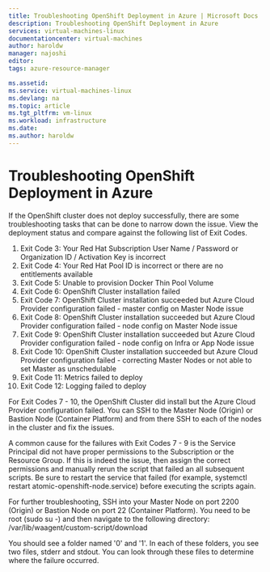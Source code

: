 ```yaml
---
title: Troubleshooting OpenShift Deployment in Azure | Microsoft Docs
description: Troubleshooting OpenShift Deployment in Azure
services: virtual-machines-linux
documentationcenter: virtual-machines
author: haroldw
manager: najoshi
editor: 
tags: azure-resource-manager

ms.assetid: 
ms.service: virtual-machines-linux
ms.devlang: na
ms.topic: article
ms.tgt_pltfrm: vm-linux
ms.workload: infrastructure
ms.date: 
ms.author: haroldw
---
```


# Troubleshooting OpenShift Deployment in Azure

If the OpenShift cluster does not deploy successfully, there are some troubleshooting tasks that can be done to narrow down the issue. View the deployment status and compare against the following list of Exit Codes.

1.  Exit Code 3: Your Red Hat Subscription User Name / Password or Organization ID / Activation Key is incorrect
2.  Exit Code 4: Your Red Hat Pool ID is incorrect or there are no entitlements available
3.  Exit Code 5: Unable to provision Docker Thin Pool Volume
4.  Exit Code 6: OpenShift Cluster installation failed
5.  Exit Code 7: OpenShift Cluster installation succeeded but Azure Cloud Provider configuration failed - master config on Master Node issue
6.  Exit Code 8: OpenShift Cluster installation succeeded but Azure Cloud Provider configuration failed - node config on Master Node issue
7.  Exit Code 9: OpenShift Cluster installation succeeded but Azure Cloud Provider configuration failed - node config on Infra or App Node issue
8.  Exit Code 10: OpenShift Cluster installation succeeded but Azure Cloud Provider configuration failed - correcting Master Nodes or not able to set Master as unschedulable
9.  Exit Code 11: Metrics failed to deploy
10. Exit Code 12: Logging failed to deploy

For Exit Codes 7 - 10, the OpenShift Cluster did install but the Azure Cloud Provider configuration failed. You can SSH to the Master Node (Origin) or Bastion Node (Container Platform) and from there SSH to each of the nodes in the cluster and fix the issues.

A common cause for the failures with Exit Codes 7 - 9 is the Service Principal did not have proper permissions to the Subscription or the Resource Group. If this is indeed the issue, then assign the correct permissions and manually rerun the script that failed an all subsequent scripts.
Be sure to restart the service that failed (for example, systemctl restart atomic-openshift-node.service) before executing the scripts again.

For further troubleshooting, SSH into your Master Node on port 2200 (Origin) or Bastion Node on port 22 (Container Platform). You need to be root (sudo su -) and then navigate to the following directory: /var/lib/waagent/custom-script/download

You should see a folder named '0' and '1'. In each of these folders, you see two files, stderr and stdout. You can look through these files to determine where the failure occurred.
